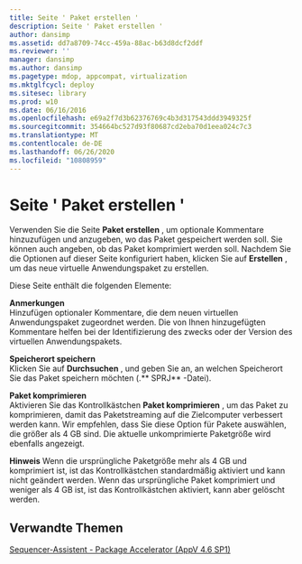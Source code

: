 ```yaml
---
title: Seite ' Paket erstellen '
description: Seite ' Paket erstellen '
author: dansimp
ms.assetid: dd7a8709-74cc-459a-88ac-b63d8dcf2ddf
ms.reviewer: ''
manager: dansimp
ms.author: dansimp
ms.pagetype: mdop, appcompat, virtualization
ms.mktglfcycl: deploy
ms.sitesec: library
ms.prod: w10
ms.date: 06/16/2016
ms.openlocfilehash: e69a2f7d3b62376769c4b3d317543ddd3949325f
ms.sourcegitcommit: 354664bc527d93f80687cd2eba70d1eea024c7c3
ms.translationtype: MT
ms.contentlocale: de-DE
ms.lasthandoff: 06/26/2020
ms.locfileid: "10808959"
---
```

# Seite ' Paket erstellen '


Verwenden Sie die Seite **Paket erstellen** , um optionale Kommentare hinzuzufügen und anzugeben, wo das Paket gespeichert werden soll. Sie können auch angeben, ob das Paket komprimiert werden soll. Nachdem Sie die Optionen auf dieser Seite konfiguriert haben, klicken Sie auf **Erstellen** , um das neue virtuelle Anwendungspaket zu erstellen.

Diese Seite enthält die folgenden Elemente:

<a href="" id="comments"></a>**Anmerkungen**  
Hinzufügen optionaler Kommentare, die dem neuen virtuellen Anwendungspaket zugeordnet werden. Die von Ihnen hinzugefügten Kommentare helfen bei der Identifizierung des zwecks oder der Version des virtuellen Anwendungspakets.

<a href="" id="save-location"></a>**Speicherort speichern**  
Klicken Sie auf **Durchsuchen** , und geben Sie an, an welchen Speicherort Sie das Paket speichern möchten (.** SPRJ** -Datei).

<a href="" id="compress-package"></a>**Paket komprimieren**  
Aktivieren Sie das Kontrollkästchen **Paket komprimieren** , um das Paket zu komprimieren, damit das Paketstreaming auf die Zielcomputer verbessert werden kann. Wir empfehlen, dass Sie diese Option für Pakete auswählen, die größer als 4 GB sind. Die aktuelle unkomprimierte Paketgröße wird ebenfalls angezeigt.

**Hinweis**  Wenn die ursprüngliche Paketgröße mehr als 4 GB und komprimiert ist, ist das Kontrollkästchen standardmäßig aktiviert und kann nicht geändert werden. Wenn das ursprüngliche Paket komprimiert und weniger als 4 GB ist, ist das Kontrollkästchen aktiviert, kann aber gelöscht werden.

 

## Verwandte Themen


[Sequencer-Assistent - Package Accelerator (AppV 4.6 SP1)](sequencer-wizard---package-accelerator--appv-46-sp1-.md)

 

 





